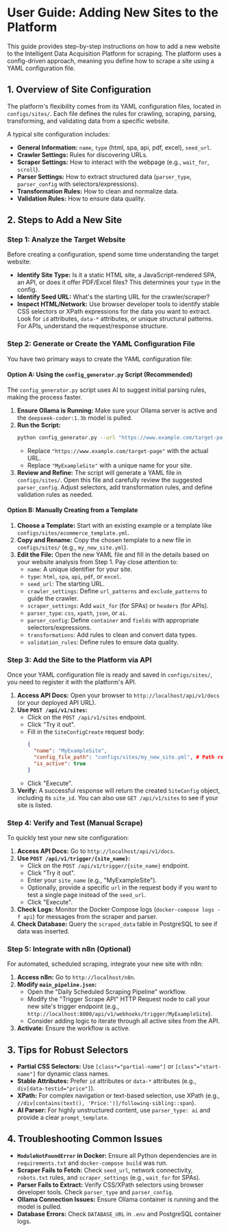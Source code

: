 # User Guide: Adding New Sites to the Platform

This guide provides step-by-step instructions on how to add a new website to the Intelligent Data Acquisition Platform for scraping. The platform uses a config-driven approach, meaning you define how to scrape a site using a YAML configuration file.

## 1. Overview of Site Configuration

The platform's flexibility comes from its YAML configuration files, located in `configs/sites/`. Each file defines the rules for crawling, scraping, parsing, transforming, and validating data from a specific website.

A typical site configuration includes:
-   **General Information:** `name`, `type` (html, spa, api, pdf, excel), `seed_url`.
-   **Crawler Settings:** Rules for discovering URLs.
-   **Scraper Settings:** How to interact with the webpage (e.g., `wait_for`, `scroll`).
-   **Parser Settings:** How to extract structured data (`parser_type`, `parser_config` with selectors/expressions).
-   **Transformation Rules:** How to clean and normalize data.
-   **Validation Rules:** How to ensure data quality.

## 2. Steps to Add a New Site

### Step 1: Analyze the Target Website

Before creating a configuration, spend some time understanding the target website:
-   **Identify Site Type:** Is it a static HTML site, a JavaScript-rendered SPA, an API, or does it offer PDF/Excel files? This determines your `type` in the config.
-   **Identify Seed URL:** What's the starting URL for the crawler/scraper?
-   **Inspect HTML/Network:** Use browser developer tools to identify stable CSS selectors or XPath expressions for the data you want to extract. Look for `id` attributes, `data-*` attributes, or unique structural patterns. For APIs, understand the request/response structure.

### Step 2: Generate or Create the YAML Configuration File

You have two primary ways to create the YAML configuration file:

#### Option A: Using the `config_generator.py` Script (Recommended)

The `config_generator.py` script uses AI to suggest initial parsing rules, making the process faster.

1.  **Ensure Ollama is Running:** Make sure your Ollama server is active and the `deepseek-coder:1.3b` model is pulled.
2.  **Run the Script:**
    ```bash
    python config_generator.py --url "https://www.example.com/target-page" --name "MyExampleSite"
    ```
    -   Replace `"https://www.example.com/target-page"` with the actual URL.
    -   Replace `"MyExampleSite"` with a unique name for your site.
3.  **Review and Refine:** The script will generate a YAML file in `configs/sites/`. Open this file and carefully review the suggested `parser_config`. Adjust selectors, add transformation rules, and define validation rules as needed.

#### Option B: Manually Creating from a Template

1.  **Choose a Template:** Start with an existing example or a template like `configs/sites/ecommerce_template.yml`.
2.  **Copy and Rename:** Copy the chosen template to a new file in `configs/sites/` (e.g., `my_new_site.yml`).
3.  **Edit the File:** Open the new YAML file and fill in the details based on your website analysis from Step 1. Pay close attention to:
    -   `name`: A unique identifier for your site.
    -   `type`: `html`, `spa`, `api`, `pdf`, or `excel`.
    -   `seed_url`: The starting URL.
    -   `crawler_settings`: Define `url_patterns` and `exclude_patterns` to guide the crawler.
    -   `scraper_settings`: Add `wait_for` (for SPAs) or `headers` (for APIs).
    -   `parser_type`: `css`, `xpath`, `json`, or `ai`.
    -   `parser_config`: Define `container` and `fields` with appropriate selectors/expressions.
    -   `transformations`: Add rules to clean and convert data types.
    -   `validation_rules`: Define rules to ensure data quality.

### Step 3: Add the Site to the Platform via API

Once your YAML configuration file is ready and saved in `configs/sites/`, you need to register it with the platform's API.

1.  **Access API Docs:** Open your browser to `http://localhost/api/v1/docs` (or your deployed API URL).
2.  **Use `POST /api/v1/sites`:**
    -   Click on the `POST /api/v1/sites` endpoint.
    -   Click "Try it out".
    -   Fill in the `SiteConfigCreate` request body:
        ```json
        {
          "name": "MyExampleSite",
          "config_file_path": "configs/sites/my_new_site.yml", # Path relative to project root
          "is_active": true
        }
        ```
    -   Click "Execute".
3.  **Verify:** A successful response will return the created `SiteConfig` object, including its `site_id`. You can also use `GET /api/v1/sites` to see if your site is listed.

### Step 4: Verify and Test (Manual Scrape)

To quickly test your new site configuration:

1.  **Access API Docs:** Go to `http://localhost/api/v1/docs`.
2.  **Use `POST /api/v1/trigger/{site_name}`:**
    -   Click on the `POST /api/v1/trigger/{site_name}` endpoint.
    -   Click "Try it out".
    -   Enter your `site_name` (e.g., "MyExampleSite").
    -   Optionally, provide a specific `url` in the request body if you want to test a single page instead of the `seed_url`.
    -   Click "Execute".
3.  **Check Logs:** Monitor the Docker Compose logs (`docker-compose logs -f api`) for messages from the scraper and parser.
4.  **Check Database:** Query the `scraped_data` table in PostgreSQL to see if data was inserted.

### Step 5: Integrate with n8n (Optional)

For automated, scheduled scraping, integrate your new site with n8n:

1.  **Access n8n:** Go to `http://localhost/n8n`.
2.  **Modify `main_pipeline.json`:**
    -   Open the "Daily Scheduled Scraping Pipeline" workflow.
    -   Modify the "Trigger Scrape API" HTTP Request node to call your new site's trigger endpoint (e.g., `http://localhost:8000/api/v1/webhooks/trigger/MyExampleSite`).
    -   Consider adding logic to iterate through all active sites from the API.
3.  **Activate:** Ensure the workflow is active.

## 3. Tips for Robust Selectors

-   **Partial CSS Selectors:** Use `[class*="partial-name"]` or `[class^="start-name"]` for dynamic class names.
-   **Stable Attributes:** Prefer `id` attributes or `data-*` attributes (e.g., `div[data-testid="price"]`).
-   **XPath:** For complex navigation or text-based selection, use XPath (e.g., `//div[contains(text(), 'Price:')]/following-sibling::span`).
-   **AI Parser:** For highly unstructured content, use `parser_type: ai` and provide a clear `prompt_template`.

## 4. Troubleshooting Common Issues

-   **`ModuleNotFoundError` in Docker:** Ensure all Python dependencies are in `requirements.txt` and `docker-compose build` was run.
-   **Scraper Fails to Fetch:** Check `seed_url`, network connectivity, `robots.txt` rules, and `scraper_settings` (e.g., `wait_for` for SPAs).
-   **Parser Fails to Extract:** Verify CSS/XPath selectors using browser developer tools. Check `parser_type` and `parser_config`.
-   **Ollama Connection Issues:** Ensure Ollama container is running and the model is pulled.
-   **Database Errors:** Check `DATABASE_URL` in `.env` and PostgreSQL container logs.
